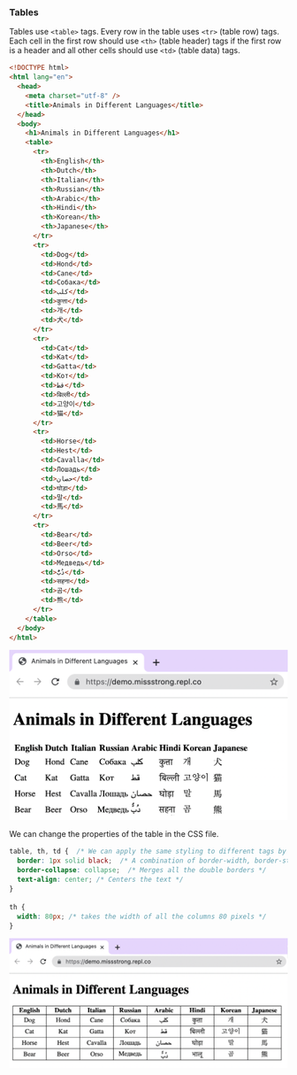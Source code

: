 ### Tables

Tables use `<table>` tags. Every row in the table uses `<tr>` (table row) tags. Each cell in the first row should use `<th>` (table header) tags if the first row is a header and all other cells should use `<td>` (table data) tags.

```html
<!DOCTYPE html>
<html lang="en">
  <head>
    <meta charset="utf-8" />
    <title>Animals in Different Languages</title>
  </head>
  <body>
    <h1>Animals in Different Languages</h1>
    <table>
      <tr>
        <th>English</th>
        <th>Dutch</th> 
        <th>Italian</th> 
        <th>Russian</th> 
        <th>Arabic</th> 
        <th>Hindi</th>   
        <th>Korean</th> 
        <th>Japanese</th> 
      </tr>
      <tr>
        <td>Dog</td>
        <td>Hond</td>
        <td>Cane</td>
        <td>Собака</td>
        <td>كلب</td>
        <td>कुत्ता</td>
        <td>개</td>
        <td>犬</td>
      </tr>
      <tr>
        <td>Cat</td> 
        <td>Kat</td>
        <td>Gatta</td>
        <td>Кот</td>
        <td>قط</td>
        <td>बिल्ली</td>
        <td>고양이</td>
        <td>猫</td>
      </tr>
      <tr>
        <td>Horse</td> 
        <td>Hest</td>
        <td>Cavalla</td>
        <td>Лошадь</td>
        <td>حصان</td>
        <td>घोड़ा</td>
        <td>말</td>
        <td>馬</td>
      </tr>
      <tr>
        <td>Bear</td> 
        <td>Beer</td>
        <td>Orso</td>
        <td>Медведь</td>
        <td>دُبٌّ</td>
        <td>सहना</td>
        <td>곰</td>
        <td>熊</td>
      </tr>
    </table>
  </body>
</html>
```

![](../../Images/HTML_Tables___1.png)

We can change the properties of the table in the CSS file.

```css
table, th, td {  /* We can apply the same styling to different tags by combining them on one line and separating them by commas */
  border: 1px solid black;  /* A combination of border-width, border-style and border-color */
  border-collapse: collapse;  /* Merges all the double borders */
  text-align: center; /* Centers the text */
}

th {
  width: 80px; /* takes the width of all the columns 80 pixels */
}
```

![](../../Images/HTML_Tables___2.png)
